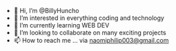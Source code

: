 - 👋 Hi, I’m @BillyHuncho
- 👀 I’m interested in everything coding and technology
- 🌱 I’m currently learning WEB DEV
- 💞️ I’m looking to collaborate on many exciting projects
- 📫 How to reach me ... via naomiphilip003@gmail.com

<!---
BillyHuncho/BillyHuncho is a ✨ special ✨ repository because its `README.md` (this file) appears on your GitHub profile.
You can click the Preview link to take a look at your changes.
--->
